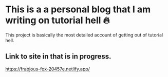 # This is a a personal blog that I am writing on tutorial hell 🔥

This project is basically the most detailed account of getting out of 
tutorial hell.


## Link to site in that is in progress.

https://frabjous-fox-20457e.netlify.app/
